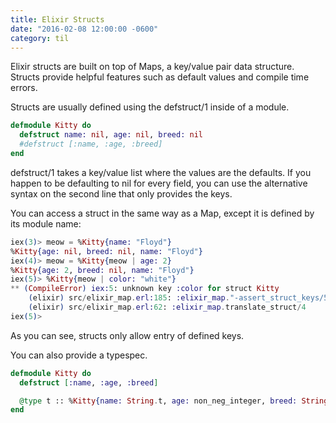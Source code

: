 ```yaml
---
title: Elixir Structs
date: "2016-02-08 12:00:00 -0600"
category: til
---
```


Elixir structs are built on top of Maps, a key/value pair data structure.
Structs provide helpful features such as default values and compile time errors.

Structs are usually defined using the defstruct/1 inside of a module.

~~~elixir
defmodule Kitty do
  defstruct name: nil, age: nil, breed: nil
  #defstruct [:name, :age, :breed]
end
~~~

defstruct/1 takes a key/value list where the values are the defaults. If you
happen to be defaulting to nil for every field, you can use the alternative
syntax on the second line that only provides the keys.

You can access a struct in the same way as a Map, except it is defined by its
module name:

~~~elixir
iex(3)> meow = %Kitty{name: "Floyd"}
%Kitty{age: nil, breed: nil, name: "Floyd"}
iex(4)> meow = %Kitty{meow | age: 2}
%Kitty{age: 2, breed: nil, name: "Floyd"}
iex(5)> %Kitty{meow | color: "white"}
** (CompileError) iex:5: unknown key :color for struct Kitty
    (elixir) src/elixir_map.erl:185: :elixir_map."-assert_struct_keys/5-lc$^0/1-0-"/5
    (elixir) src/elixir_map.erl:62: :elixir_map.translate_struct/4
iex(5)>
~~~

As you can see, structs only allow entry of defined keys.

You can also provide a typespec.

~~~elixir
defmodule Kitty do
  defstruct [:name, :age, :breed]

  @type t :: %Kitty{name: String.t, age: non_neg_integer, breed: String.t}
end
~~~
